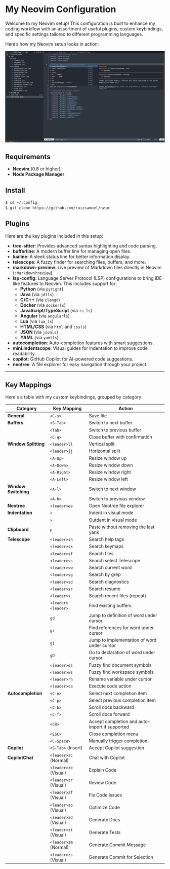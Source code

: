 # My Neovim Configuration

Welcome to my Neovim setup! This configuration is built to enhance my coding workflow with an assortment of useful plugins, custom keybindings, and specific settings tailored to different programming languages.

Here’s how my Neovim setup looks in action:

![Neovim Screenshot](.pics/screenshot.png)

## Requirements

- **Neovim** (0.8 or higher)
- **Node Package Manager**

## Install

```bash
$ cd ~/.config
$ git clone https://github.com/ruizsamuel/nvim
```

## Plugins

Here are the key plugins included in this setup:

- **tree-sitter**: Provides advanced syntax highlighting and code parsing.
- **bufferline**: A modern buffer line for managing open files.
- **lualine**: A sleek status line for better information display.
- **telescope**: A fuzzy finder for searching files, buffers, and more.
- **markdown-preview**: Live preview of Markdown files directly in Neovim (`:MarkdownPreview`).
- **lsp-config**: Language Server Protocol (LSP) configurations to bring IDE-like features to Neovim. This includes support for:
  - **Python** (via `pyright`)
  - **Java** (via `jdtls`)
  - **C/C++** (via `clangd`)
  - **Docker** (via `dockerls`)
  - **JavaScript/TypeScript** (via `ts_ls`)
  - **Angular** (via `angularls`)
  - **Lua** (via `lua_ls`)
  - **HTML/CSS** (via `html` and `cssls`)
  - **JSON** (via `jsonls`)
  - **YAML** (via `yamlls`)
- **autocompletion**: Auto-completion features with smart suggestions.
- **mini.indentscope**: Visual guides for indentation to improve code readability.
- **copilot**: GitHub Copilot for AI-powered code suggestions.
- **neotree**: A file explorer for easy navigation through your project.

---

## Key Mappings

Here's a table with my custom keybindings, grouped by category:

| **Category**           | **Key Mapping**             | **Action**                                      |
|------------------------|-----------------------------|------------------------------------------------|
| **General**            | `<C-s>`                     | Save file                                      |
| **Buffers**            | `<S-Tab>`                   | Switch to next buffer                          |
|                        | `<Tab>`                     | Switch to previous buffer                      |
|                        | `<C-q>`                     | Close buffer with confirmation                 |
| **Window Splitting**   | `<leader>ll`                | Vertical split                                 |
|                        | `<leader>jj`                | Horizontal split                               |
|                        | `<A-Up>`                    | Resize window up                               |
|                        | `<A-Down>`                  | Resize window down                             |
|                        | `<A-Right>`                 | Resize window right                            |
|                        | `<A-Left>`                  | Resize window left                             |
| **Window Switching**   | `<A-l>`                     | Switch to next window                          |
|                        | `<A-h>`                     | Switch to previous window                      |
| **Neotree**            | `<leader>ee`                | Open Neotree file explorer                     |
| **Indentation**        | `<`                         | Indent in visual mode                          |
|                        | `>`                         | Outdent in visual mode                         |
| **Clipboard**          | `p`                         | Paste without removing the last yank           |
| **Telescope**          | `<leader>sh`                | Search help tags                               |
|                        | `<leader>sk`                | Search keymaps                                 |
|                        | `<leader>sf`                | Search files                                   |
|                        | `<leader>ss`                | Search select Telescope                        |
|                        | `<leader>sw`                | Search current word                            |
|                        | `<leader>sg`                | Search by grep                                 |
|                        | `<leader>sd`                | Search diagnostics                             |
|                        | `<leader>sr`                | Search resume                                  |
|                        | `<leader>s.`                | Search recent files (repeat)                   |
|                        | `<leader><leader>`          | Find existing buffers                          |
|                        | `gd`                        | Jump to definition of word under cursor        |
|                        | `gr`                        | Find references for word under cursor          |
|                        | `gI`                        | Jump to implementation of word under cursor    |
|                        | `gD`                        | Go to declaration of word under cursor         |
|                        | `<leader>ds`                | Fuzzy find document symbols                    |
|                        | `<leader>ws`                | Fuzzy find workspace symbols                   |
|                        | `<leader>rn`                | Rename variable under cursor                   |
|                        | `<leader>ca`                | Execute code action                            |
| **Autocompletion**     | `<C-n>`                     | Select next completion item                    |
|                        | `<C-p>`                     | Select previous completion item                |
|                        | `<C-b>`                     | Scroll docs backward                           |
|                        | `<C-f>`                     | Scroll docs forward                            |
|                        | `<CR>`                      | Accept completion and auto-import if supported |
|                        | `<ESC>`                     | Close completion menu                          |
|                        | `<C-Space>`                 | Manually trigger completion                    |
| **Copilot**           | `<S-Tab>` (Insert) | Accept Copilot suggestion                      |
| **CopilotChat**        | `<leader>zc` (Normal)       | Chat with Copilot                             |
|                    | `<leader>ze` (Visual)       | Explain Code                                  |
|                    | `<leader>zr` (Visual)       | Review Code                                   |
|                    | `<leader>zf` (Visual)       | Fix Code Issues                               |
|                    | `<leader>zo` (Visual)       | Optimize Code                                 |
|                    | `<leader>zd` (Visual)       | Generate Docs                                 |
|                    | `<leader>zt` (Visual)       | Generate Tests                                |
|                    | `<leader>zm` (Normal)       | Generate Commit Message                       |
|                    | `<leader>zs` (Visual)       | Generate Commit for Selection                 |
